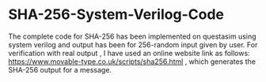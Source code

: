 # SHA-256-System-Verilog-Code
The complete code for SHA-256 has been implemented on questasim using system verilog and output has been for 256-random input given by user. For verification with real output , I have used an online website link as follows: https://www.movable-type.co.uk/scripts/sha256.html , which generates the SHA-256 output for a message.
